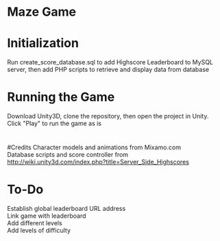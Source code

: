 # Maze Game
# 
# Initialization
Run create_score_database.sql to add Highscore Leaderboard to MySQL server, then add PHP scripts to retrieve and display data from database
#
# Running the Game
Download Unity3D, clone the repository, then open the project in Unity. Click "Play" to run the game as is
#
#Credits
Character models and animations from Mixamo.com  
Database scripts and score controller from http://wiki.unity3d.com/index.php?title=Server_Side_Highscores  
#
# To-Do
Establish global leaderboard URL address  
Link game with leaderboard  
Add different levels  
Add levels of difficulty
